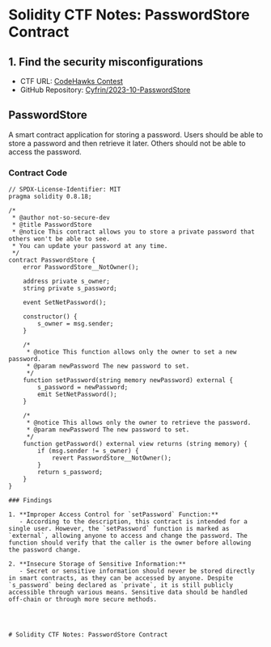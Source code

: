 # Solidity CTF Notes: PasswordStore Contract

## 1. Find the security misconfigurations 

- CTF URL: [CodeHawks Contest](https://www.codehawks.com/contests/clnuo221v0001l50aomgo4nyn)
- GitHub Repository: [Cyfrin/2023-10-PasswordStore](https://github.com/Cyfrin/2023-10-PasswordStore/tree/main/src)

## PasswordStore

A smart contract application for storing a password. Users should be able to store a password and then retrieve it later. Others should not be able to access the password.

### Contract Code

```solidity
// SPDX-License-Identifier: MIT
pragma solidity 0.8.18;

/*
 * @author not-so-secure-dev
 * @title PasswordStore
 * @notice This contract allows you to store a private password that others won't be able to see. 
 * You can update your password at any time.
 */
contract PasswordStore {
    error PasswordStore__NotOwner();

    address private s_owner;
    string private s_password;

    event SetNetPassword();

    constructor() {
        s_owner = msg.sender;
    }

    /*
     * @notice This function allows only the owner to set a new password.
     * @param newPassword The new password to set.
     */
    function setPassword(string memory newPassword) external {
        s_password = newPassword;
        emit SetNetPassword();
    }

    /*
     * @notice This allows only the owner to retrieve the password.
     * @param newPassword The new password to set.
     */
    function getPassword() external view returns (string memory) {
        if (msg.sender != s_owner) {
            revert PasswordStore__NotOwner();
        }
        return s_password;
    }
}

### Findings

1. **Improper Access Control for `setPassword` Function:**
   - According to the description, this contract is intended for a single user. However, the `setPassword` function is marked as `external`, allowing anyone to access and change the password. The function should verify that the caller is the owner before allowing the password change.

2. **Insecure Storage of Sensitive Information:**
   - Secret or sensitive information should never be stored directly in smart contracts, as they can be accessed by anyone. Despite `s_password` being declared as `private`, it is still publicly accessible through various means. Sensitive data should be handled off-chain or through more secure methods.




# Solidity CTF Notes: PasswordStore Contract
